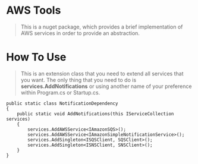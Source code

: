 # AWS Tools 
> This is a nuget package, which provides a brief implementation of AWS services in order to provide an abstraction.

# How To Use
> This is an extension class that you need to extend all services that you want. The only thing that you need to do is **services.AddNotifications** or using another name of your preference within Program.cs or Startup.cs.

    public static class NotificationDependency
    {
        public static void AddNotifications(this IServiceCollection services)
        {
            services.AddAWSService<IAmazonSQS>();
            services.AddAWSService<IAmazonSimpleNotificationService>();
            services.AddSingleton<ISQSClient, SQSClient>();
            services.AddSingleton<ISNSClient, SNSClient>();
        }
    }



